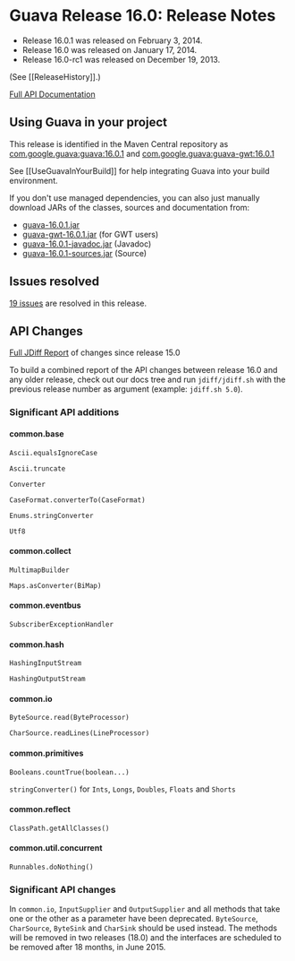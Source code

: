 # Guava Release 16.0: Release Notes

  * Release 16.0.1 was released on February 3, 2014.
  * Release 16.0 was released on January 17, 2014.
  * Release 16.0-rc1 was released on December 19, 2013.

(See [[ReleaseHistory]].)

[Full API Documentation](http://google.github.io/guava/releases/16.0.1/api/docs/)

## Using Guava in your project

This release is identified in the Maven Central repository as [com.google.guava:guava:16.0.1](http://search.maven.org/#artifactdetails%7Ccom.google.guava%7Cguava%7C16.0.1%7Cbundle) and [com.google.guava:guava-gwt:16.0.1](http://search.maven.org/#artifactdetails%7Ccom.google.guava%7Cguava-gwt%7C16.0.1%7Cbundle)

See [[UseGuavaInYourBuild]] for help integrating Guava into your build environment.

If you don't use managed dependencies, you can also just manually download JARs of the classes, sources and documentation from:

  * [guava-16.0.1.jar](http://search.maven.org/remotecontent?filepath=com/google/guava/guava/16.0.1/guava-16.0.1.jar)
  * [guava-gwt-16.0.1.jar](http://search.maven.org/remotecontent?filepath=com/google/guava/guava-gwt/16.0.1/guava-gwt-16.0.1.jar) (for GWT users)
  * [guava-16.0.1-javadoc.jar](http://search.maven.org/remotecontent?filepath=com/google/guava/guava/16.0.1/guava-16.0.1-javadoc.jar) (Javadoc)
  * [guava-16.0.1-sources.jar](http://search.maven.org/remotecontent?filepath=com/google/guava/guava/16.0.1/guava-16.0.1-sources.jar) (Source)

## Issues resolved

[19 issues](https://github.com/google/guava/issues?utf8=%E2%9C%93&q=milestone%3A16.0+is%3Aclosed+) are resolved in this release.

## API Changes

[Full JDiff Report](http://google.github.io/guava/releases/16.0/api/diffs/) of changes since release 15.0

To build a combined report of the API changes between release 16.0 and any older release, check out our docs tree and run `jdiff/jdiff.sh` with the previous release number as argument (example: `jdiff.sh 5.0`).

### Significant API additions

#### common.base

`Ascii.equalsIgnoreCase`

`Ascii.truncate`

`Converter`

`CaseFormat.converterTo(CaseFormat)`

`Enums.stringConverter`

`Utf8`

#### common.collect

`MultimapBuilder`

`Maps.asConverter(BiMap)`

#### common.eventbus

`SubscriberExceptionHandler`

#### common.hash

`HashingInputStream`

`HashingOutputStream`

#### common.io

`ByteSource.read(ByteProcessor)`

`CharSource.readLines(LineProcessor)`

#### common.primitives

`Booleans.countTrue(boolean...)`

`stringConverter()` for `Ints`, `Longs`, `Doubles`, `Floats` and `Shorts`

#### common.reflect

`ClassPath.getAllClasses()`

#### common.util.concurrent

`Runnables.doNothing()`

### Significant API changes

In `common.io`, `InputSupplier` and `OutputSupplier` and all methods that take one or the other as a parameter have been deprecated. `ByteSource`, `CharSource`, `ByteSink` and `CharSink` should be used instead. The methods will be removed in two releases (18.0) and the interfaces are scheduled to be removed after 18 months, in June 2015.
